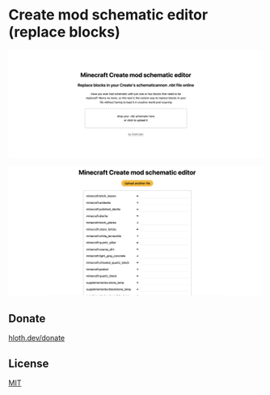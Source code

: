 # Create mod schematic editor (replace blocks)

![Screenshot](docs/screenshot.png)

![Screenshot 2](docs/screenshot2.png)

## Donate

[hloth.dev/donate](https://hloth.dev/donate)

## License

[MIT](./LICENSE.md)

